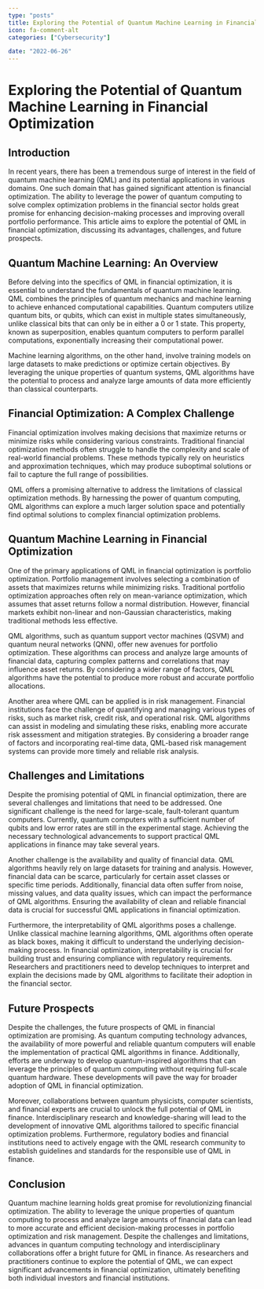 ```yaml
---
type: "posts"
title: Exploring the Potential of Quantum Machine Learning in Financial Optimization
icon: fa-comment-alt
categories: ["Cybersecurity"]

date: "2022-06-26"
---
```




# Exploring the Potential of Quantum Machine Learning in Financial Optimization

## Introduction

In recent years, there has been a tremendous surge of interest in the field of quantum machine learning (QML) and its potential applications in various domains. One such domain that has gained significant attention is financial optimization. The ability to leverage the power of quantum computing to solve complex optimization problems in the financial sector holds great promise for enhancing decision-making processes and improving overall portfolio performance. This article aims to explore the potential of QML in financial optimization, discussing its advantages, challenges, and future prospects.

## Quantum Machine Learning: An Overview

Before delving into the specifics of QML in financial optimization, it is essential to understand the fundamentals of quantum machine learning. QML combines the principles of quantum mechanics and machine learning to achieve enhanced computational capabilities. Quantum computers utilize quantum bits, or qubits, which can exist in multiple states simultaneously, unlike classical bits that can only be in either a 0 or 1 state. This property, known as superposition, enables quantum computers to perform parallel computations, exponentially increasing their computational power.

Machine learning algorithms, on the other hand, involve training models on large datasets to make predictions or optimize certain objectives. By leveraging the unique properties of quantum systems, QML algorithms have the potential to process and analyze large amounts of data more efficiently than classical counterparts.

## Financial Optimization: A Complex Challenge

Financial optimization involves making decisions that maximize returns or minimize risks while considering various constraints. Traditional financial optimization methods often struggle to handle the complexity and scale of real-world financial problems. These methods typically rely on heuristics and approximation techniques, which may produce suboptimal solutions or fail to capture the full range of possibilities.

QML offers a promising alternative to address the limitations of classical optimization methods. By harnessing the power of quantum computing, QML algorithms can explore a much larger solution space and potentially find optimal solutions to complex financial optimization problems.

## Quantum Machine Learning in Financial Optimization

One of the primary applications of QML in financial optimization is portfolio optimization. Portfolio management involves selecting a combination of assets that maximizes returns while minimizing risks. Traditional portfolio optimization approaches often rely on mean-variance optimization, which assumes that asset returns follow a normal distribution. However, financial markets exhibit non-linear and non-Gaussian characteristics, making traditional methods less effective.

QML algorithms, such as quantum support vector machines (QSVM) and quantum neural networks (QNN), offer new avenues for portfolio optimization. These algorithms can process and analyze large amounts of financial data, capturing complex patterns and correlations that may influence asset returns. By considering a wider range of factors, QML algorithms have the potential to produce more robust and accurate portfolio allocations.

Another area where QML can be applied is in risk management. Financial institutions face the challenge of quantifying and managing various types of risks, such as market risk, credit risk, and operational risk. QML algorithms can assist in modeling and simulating these risks, enabling more accurate risk assessment and mitigation strategies. By considering a broader range of factors and incorporating real-time data, QML-based risk management systems can provide more timely and reliable risk analysis.

## Challenges and Limitations

Despite the promising potential of QML in financial optimization, there are several challenges and limitations that need to be addressed. One significant challenge is the need for large-scale, fault-tolerant quantum computers. Currently, quantum computers with a sufficient number of qubits and low error rates are still in the experimental stage. Achieving the necessary technological advancements to support practical QML applications in finance may take several years.

Another challenge is the availability and quality of financial data. QML algorithms heavily rely on large datasets for training and analysis. However, financial data can be scarce, particularly for certain asset classes or specific time periods. Additionally, financial data often suffer from noise, missing values, and data quality issues, which can impact the performance of QML algorithms. Ensuring the availability of clean and reliable financial data is crucial for successful QML applications in financial optimization.

Furthermore, the interpretability of QML algorithms poses a challenge. Unlike classical machine learning algorithms, QML algorithms often operate as black boxes, making it difficult to understand the underlying decision-making process. In financial optimization, interpretability is crucial for building trust and ensuring compliance with regulatory requirements. Researchers and practitioners need to develop techniques to interpret and explain the decisions made by QML algorithms to facilitate their adoption in the financial sector.

## Future Prospects

Despite the challenges, the future prospects of QML in financial optimization are promising. As quantum computing technology advances, the availability of more powerful and reliable quantum computers will enable the implementation of practical QML algorithms in finance. Additionally, efforts are underway to develop quantum-inspired algorithms that can leverage the principles of quantum computing without requiring full-scale quantum hardware. These developments will pave the way for broader adoption of QML in financial optimization.

Moreover, collaborations between quantum physicists, computer scientists, and financial experts are crucial to unlock the full potential of QML in finance. Interdisciplinary research and knowledge-sharing will lead to the development of innovative QML algorithms tailored to specific financial optimization problems. Furthermore, regulatory bodies and financial institutions need to actively engage with the QML research community to establish guidelines and standards for the responsible use of QML in finance.

## Conclusion

Quantum machine learning holds great promise for revolutionizing financial optimization. The ability to leverage the unique properties of quantum computing to process and analyze large amounts of financial data can lead to more accurate and efficient decision-making processes in portfolio optimization and risk management. Despite the challenges and limitations, advances in quantum computing technology and interdisciplinary collaborations offer a bright future for QML in finance. As researchers and practitioners continue to explore the potential of QML, we can expect significant advancements in financial optimization, ultimately benefiting both individual investors and financial institutions.